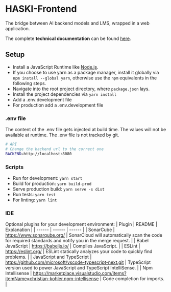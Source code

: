 # HASKI-Frontend

The bridge between AI backend models and LMS, wrapped in a web application.

The complete **technical documentation** can be found [here](https://github.com/HASKI-RAK/HASKI-Frontend/wiki/Modules).

## Setup

- Install a JavaScript Runtime like [Node.js](https://nodejs.org/).
- If you choose to use yarn as a package manager, install it globally via `npm install --global yarn`, otherwise use the `npm` equivalents in the following steps.
- Navigate into the root project directory, where `package.json` lays.
- Install the project dependencies via `yarn install`
- Add a .env.development file
- For production add a .env.development file

### .env file

The content of the .env file gets injected at build time. The values will not be available at runtime. The .env file is not tracked by git.

```sh
# API
# Change the backend url to the correct one
BACKEND=http://localhost:8080
```

### Scripts

- Run for development: `yarn start`
- Build for production: `yarn build-prod`
- Serve production build: `yarn serve -s dist`
- Run tests: `yarn test`
- For linting: `yarn lint`

### IDE

Optional plugins for your development environment:
| Plugin | README | Explanation |
| ------ | ------ | ------ |
| SonarCube | https://www.sonarqube.org/ | SonarCloud will automatically scan the code for required standards and notify you in the merge request. |
| Babel JavaScript | https://babeljs.io/ | Compiles JavaScript. |
| ESLint | https://eslint.org/ | ESLint statically analyzes your code to quickly find problems. |
| JavaScript and TypeScript | https://github.com/microsoft/vscode-typescript-next.git | TypeScript version used to power JavaScript and TypeScript IntelliSense. |
| Npm Intellisense | https://marketplace.visualstudio.com/items?itemName=christian-kohler.npm-intellisense | Code completion for imports. |
